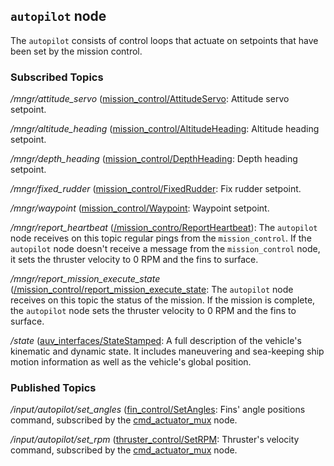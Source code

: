 ## `autopilot` node
The `autopilot` consists of control loops that actuate on setpoints that have been set by the mission control.

### Subscribed Topics

*/mngr/attitude_servo* ([mission_control/AttitudeServo](../mission_control/msg/AttitudeServo.msg): Attitude servo setpoint.

*/mngr/altitude_heading* ([mission_control/AltitudeHeading](../mission_control/msg/AltitudeHeading.msg): Altitude heading setpoint.

*/mngr/depth_heading* ([mission_control/DepthHeading](../mission_control/msg/DepthHeading.msg): Depth heading setpoint.

*/mngr/fixed_rudder* ([mission_control/FixedRudder](../mission_control/msg/FixedRudder.msg): Fix rudder setpoint.

*/mngr/waypoint* ([mission_control/Waypoint](../mission_control/msg/Waypoint.msg): Waypoint setpoint.

*/mngr/report_heartbeat* ([/mission_contro/ReportHeartbeat](../mission_control/msg/ReportHeartbeat.msg)): The `autopilot` node receives on this topic regular pings from the `mission_control`. If the `autopilot` node doesn't receive a message from the `mission_control` node, it sets the thruster velocity to 0 RPM and the fins to surface.

*/mngr/report_mission_execute_state* ([/mission_control/report_mission_execute_state](../mission_control/msg/ReportExecuteMissionState.msg): The `autopilot` node receives on this topic the status of the mission. If the mission is complete, the `autopilot` node sets the thruster velocity to 0 RPM and the fins to surface.

*/state* ([auv_interfaces/StateStamped](../auv_interfaces/msg/State.msg): A full description of the vehicle's kinematic and dynamic state. It includes maneuvering and sea-keeping ship motion information as well as the vehicle's global position.

### Published Topics

*/input/autopilot/set_angles* ([fin_control/SetAngles](../fin_control/msg/SetAngles.msg): Fins' angle positions command, subscribed by the [cmd_actuator_mux](../cmd_actuators_mux/README.md) node.

*/input/autopilot/set_rpm* ([thruster_control/SetRPM](../thruster_control/msg/SetRPM.msg): Thruster's velocity command, subscribed by the [cmd_actuator_mux](../cmd_actuators_mux/README.md) node.
